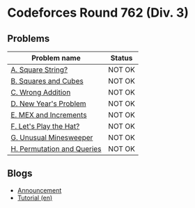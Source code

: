 # Codeforces Round 762 (Div. 3)

## Problems

|Problem name|Status|
|------------|---------|
| [A. Square String?](problems/A._Square_String_.md)|NOT OK|
| [B. Squares and Cubes](problems/B._Squares_and_Cubes.md)|NOT OK|
| [C. Wrong Addition](problems/C._Wrong_Addition.md)|NOT OK|
| [D. New Year's Problem](problems/D._New_Year's_Problem.md)|NOT OK|
| [E. MEX and Increments](problems/E._MEX_and_Increments.md)|NOT OK|
| [F. Let's Play the Hat?](problems/F._Let's_Play_the_Hat_.md)|NOT OK|
| [G. Unusual Minesweeper](problems/G._Unusual_Minesweeper.md)|NOT OK|
| [H. Permutation and Queries](problems/H._Permutation_and_Queries.md)|NOT OK|
## Blogs

- [Announcement](blogs/Announcement.md)
- [Tutorial (en)](blogs/Tutorial_(en).md)
